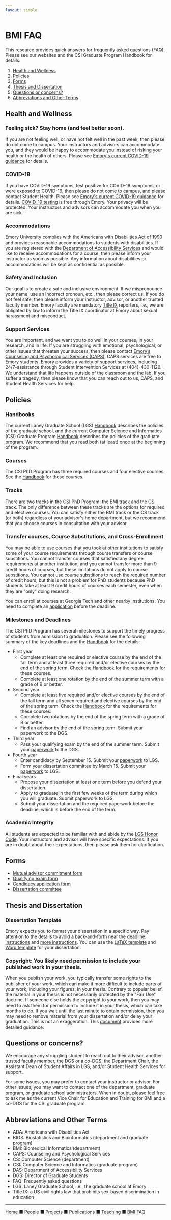 ```yaml
---
layout: simple
---
```


# BMI FAQ

This resource provides quick answers for frequently asked questions (FAQ). Please see our websites and the CSI Graduate Program Handbook for details:
1. [Health and Wellness](#health)
2. [Policies](#policies)
3. [Forms](#forms)
4. [Thesis and Dissertation](#thesis)
5. [Questions or concerns?](#questions)
6. [Abbreviations and Other Terms](#abbreviations)

## <a name="health"></a>Health and Wellness

### Feeling sick? Stay home (and feel better soon).
If you are not feeling well, or have not felt well in the past week, then please do not come to campus. Your instructors and advisors can accommodate you, and they would be happy to accommodate you instead of risking your health or the health of others. Please see [Emory's current COVID-19 guidance](https://www.emory.edu/forward/covid-19/if-you-feel-sick.html) for details.

### COVID-19
If you have COVID-19 symptoms, test positive for COVID-19 symptoms, or were exposed to COVID-19, then please do not come to campus, and please contact Student Health. Please see [Emory's current COVID-19 guidance](https://www.emory.edu/forward/covid-19/if-you-feel-sick.html) for details. [COVID-19 testing](https://www.emory.edu/forward/covid-19/testing/schedule-covid-test.html) is free through Emory. Your privacy will be protected. Your instructors and advisors can accommodate you when you are sick.

### Accommodations
Emory University complies with the Americans with Disabilities Act of 1990 and provides reasonable accommodations to students with disabilities. If you are registered with the [Department of Accessibility Services](https://accessibility.emory.edu/students/index.html) and would like to receive accommodations for a course, then please inform your instructor as soon as possible. Any information about disabilities or accommodations will be kept as confidential as possible.

### Safety and Inclusion
Our goal is to create a safe and inclusive environment. If we mispronounce your name, use an incorrect pronoun, etc., then please correct us. If you do not feel safe, then please inform your instructor, advisor, or another trusted faculty member. Emory faculty are mandatory [Title IX](https://equityandinclusion.emory.edu/title-ix/index.html) reporters, i.e., we are obligated by law to inform the Title IX coordinator at Emory about sexual harassment and misconduct.

### Support Services
You are important, and we want you to do well in your courses, in your research, and in life. If you are struggling with emotional, psychological, or other issues that threaten your success, then please contact [Emory’s Counseling and Psychological Services (CAPS)](http://counseling.emory.edu/index.html). CAPS services are free to Emory students. Emory provides a variety of support services, including 24/7-assistance through Student Intervention Services at (404)-430-1120. We understand that life happens outside of the classroom and the lab. If you suffer a tragedy, then please know that you can reach out to us, CAPS, and Student Health Services for help.

## <a name="policies"></a>Policies

### Handbooks
The current Laney Graduate School (LGS) [Handbook](https://gs.emory.edu/_includes/documents/sections/handbook/handbook.pdf) describes the policies of the graduate school, and the current Computer Science and Informatics (CSI) Graduate Program [Handbook](https://www.cs.emory.edu/site/doc/CSI-Handbook.pdf) describes the policies of the graduate program. We recommend that you read both (at least) once at the beginning of the program.

### Courses
The CSI PhD Program has three required courses and four elective courses. See the [Handbook](https://www.cs.emory.edu/site/doc/CSI-Handbook.pdf) for these courses.

### Tracks
There are two tracks in the CSI PhD Program: the BMI track and the CS track. The only difference between these tracks are the options for required and elective courses. You can satisfy either the BMI track or the CS track (or both) regardless of your advisor's home department, but we recommend that you choose courses in consultation with your advisor.

### Transfer courses, Course Substitutions, and Cross-Enrollment
You may be able to use courses that you took at other institutions to satisfy some of your course requirements through course transfers or course substitions. You cannot transfer courses that satisfied any degree requirements at another institution, and you cannot transfer more than 9 credit hours of courses, but these limitations do not apply to course substitions. You cannot use course substitions to reach the required number of credit hours, but this is not a problem for PhD students because PhD students take at least 9 credit hours of courses each semester, even when they are "only" doing research.

You can enroll at courses at Georgia Tech and other nearby institutions. You need to complete an [application](https://registrar.emory.edu/registration/cross-registration/emory-students.html) before the deadline. 

### Milestones and Deadlines
The CSI PhD Program has several milestones to support the timely progress of students from admission to graduation. Please see the following summary of the key deadlines and the [Handbook](https://www.cs.emory.edu/site/doc/CSI-Handbook.pdf) for the details:

- First year
   - Complete at least one required or elective course by the end of the fall term and at least three required and/or elective courses by the end of the spring term. Check the [Handbook](https://www.cs.emory.edu/site/doc/CSI-Handbook.pdf) for the requirements for these courses.
   - Complete at least one rotation by the end of the summer term with a grade of B or better.
- Second year
   - Complete at least five required and/or elective courses by the end of the fall term and all seven required and elective courses by the end of the spring term. Check the [Handbook](https://www.cs.emory.edu/site/doc/CSI-Handbook.pdf) for the requirements for these courses.
   - Complete two rotations by the end of the spring term with a grade of B or better.
   - Find an advisor by the end of the spring term. Submit your paperwork to the DGS.
- Third year
   - Pass your qualifying exam by the end of the summer term. Submit your [paperwork](csi_qualifying_exam_form.pdf) to the DGS.
- Fourth year
   - Enter candidacy by September 15. Submit your [paperwork](https://www.gs.emory.edu/academics/policies-progress/candidacy.html) to LGS.
   - Form your dissertation committee by March 15. Submit your [paperwork](https://www.gs.emory.edu/academics/policies-progress/dissertation.html) to LGS.
- Final years
   - Propose your dissertation at least one term before you defend your dissertation.
   - Apply to graduate in the first few weeks of the term during which you will graduate. Submit  paperwork to LGS.
   - Submit your dissertation and the required paperwork before the deadline, which is before the end of the term.

### Academic Integrity
All students are expected to be familiar with and abide by the [LGS Honor Code](http://gs.emory.edu/handbook/honor-conduct-grievance/honor/index.html). Your instructors and advisor will have specific expectations. If you are in doubt about their expectations, then please ask them for clarification.

## <a name="forms"></a>Forms
- [Mutual advisor commitment form](https://na3.docusign.net/Member/PowerFormSigning.aspx?PowerFormId=202b7cd1-7f52-48a7-a141-abf9e6e7cbc4&env=na3&acct=327f61f2-c84f-40ec-bc8d-ede26a28ddba&v=2)
- [Qualifying exam form](csi_qualifying_exam_form.pdf)
- [Candidacy application form](https://www.gs.emory.edu/academics/policies-progress/candidacy.html)
- [Dissertation committee](https://www.gs.emory.edu/academics/policies-progress/dissertation.html)

## <a name="thesis"></a>Thesis and Dissertation

### Dissertation Template
Emory expects you to format your dissertation in a specific way. Pay attention to the details to avoid a back-and-forth near the deadline: [instructions](https://www.gs.emory.edu/academics/completion/submit/phd-completion.html) and [more instructions](https://www.gs.emory.edu/_includes/documents/submitting-your-thesis-or-dissertation-guidelines-and-template-_word-documents-_-new-dean.docx). You can use the [LaTeX template](https://www.overleaf.com/latex/templates/emory-laney-graduate-school-dissertation-template/hjszzmrwswkv) and [Word template](https://en.wikibooks.org/wiki/LaTeX) for your dissertation.

### Copyright: You likely need permission to include your published work in your thesis.
When you publish your work, you typically transfer some rights to the publisher of your work, which can make it more difficult to include parts of your work, including your figures, in your thesis. Contrary to popular belief, the material in your thesis is not necessarily protected by the "Fair Use" doctrine. If someone else holds the copyright to your work, then you may need to ask them for permission to include it in your thesis, which can take months to do. If you wait until the last minute to obtain permission, then you may need to remove material from your dissertation and/or delay your graduation. This is not an exaggeration. This [document](https://docs.google.com/document/d/1bTCWefykLvUAs8NMMrbqIIn120jtFkVWPEL78hEmyRU) provides more detailed guidance.

## <a name="questions"></a>Questions or concerns?
We encourage any struggling student to reach out to their advisor, another trusted faculty member, the DGS or a co-DGS, the Department Chair, the Assistant Dean of Student Affairs in LGS, and/or Student Health Services for support.

For some issues, you may prefer to contact your instructor or advisor. For other issues, you may want to contact one of the department, graduate program, or graduate school administrators. When in doubt, please feel free to ask me as the current Vice Chair for Education and Training for BMI and a co-DGS for the CSI graduate program.

## <a name="abbreviations"></a>Abbreviations and Other Terms
- ADA: Americans with Disabilities Act
- BIOS: Biostatistics and Bioinformatics (department and graduate program)
- BMI: Biomedical Informatics (department)
- CAPS: Counseling and Psychological Services
- CS: Computer Science (department)
- CSI: Computer Science and Informatics (graduate program)
- DAS: Department of Accessibility Services
 - DGS: Director of Graduate Students
- FAQ: Frequently asked questions
- LGS: Laney Graduate School, i.e., the graduate school at Emory
- Title IX: a US civil rights law that prohibits sex-based discrimination in education

---

[Home](../) &#9632; [People](../people) &#9632; [Projects](../projects) &#9632; [Publications](../publications) &#9632; [Teaching](../teaching) &#9632; [BMI FAQ](../bmi_faq)
